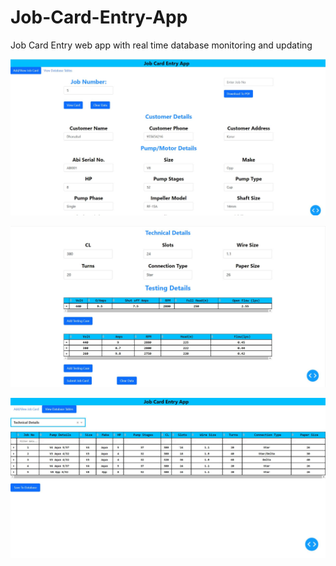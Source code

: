 # Job-Card-Entry-App
Job Card Entry web app with real time database monitoring and updating 

![alt text](https://github.com/Mazen72/Job-Card-Entry-App/blob/main/card1.JPG?raw=true)
 
 
![alt text](https://github.com/Mazen72/Job-Card-Entry-App/blob/main/card2.JPG?raw=true)


![alt text](https://github.com/Mazen72/Job-Card-Entry-App/blob/main/database.JPG?raw=true)

